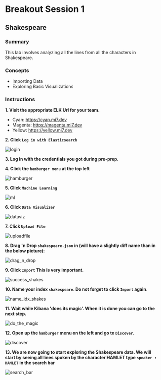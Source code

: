 # Breakout Session 1

## Shakespeare

### Summary

This lab involves analyzing all the lines from all the characters in Shakespeare.

### Concepts

- Importing Data
- Exploring Basic Visualizations

### Instructions

**1. Visit the appropriate ELK Url for your team.**

- Cyan: https://cyan.mi7.dev
- Magenta: https://magenta.mi7.dev
- Yellow: https://yellow.mi7.dev

**2. Click `Log in with Elasticsearch`**

![login](assets/login.PNG)

**3. Log in with the credentials you got during pre-prep.**

**4. Click the `hamburger menu` at the top left**

![hamburger](assets/hamburger.PNG)

**5. Click `Machine Learning`**

![ml](assets/ml2.PNG)

**6. Click `Data Visualizer`**

![dataviz](assets/dataviz.PNG)

**7. Click `Upload File`**

![uploadfile](assets/uploadfile.PNG)

**8. Drag 'n Drop `shakespeare.json` in (will have a slightly diff name than in the below picture):**

![drag_n_drop](assets/drag_n_drop.PNG)

**9. Click `Import` This is very important.**

![success_shakes](assets/import.PNG)

**10. Name your index `shakespeare`. Do not forget to click `Import` again.**

![name_idx_shakes](assets/name_idx_shakes.PNG)

**11. Wait while Kibana 'does its magic'. When it is done you can go to the next step.**

![do_the_magic](assets/do_the_magic.PNG)

**12. Open up the `hamburger` menu on the left and go to `Discover`.**

![discover](assets/discover.PNG)

**13. We are now going to start exploring the Shakespeare data. We will start by seeing all lines spoken by the character HAMLET type `speaker : HAMLET` in the search bar**

![search_bar](assets/search_bar.PNG)

